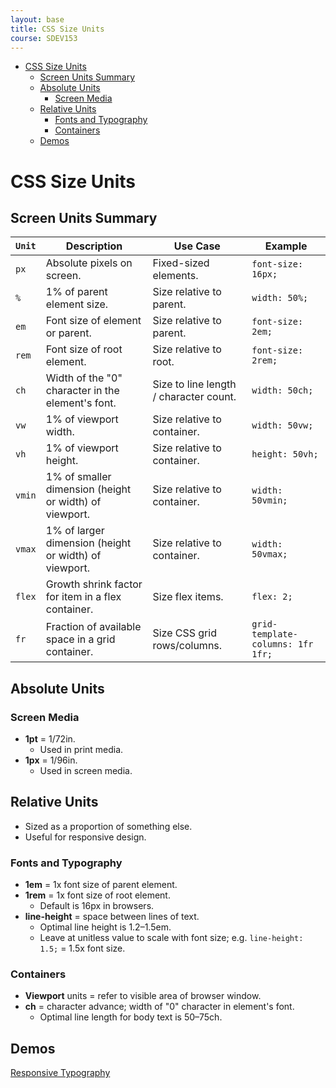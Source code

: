 ```yaml
---
layout: base
title: CSS Size Units
course: SDEV153
---
```


- [CSS Size Units](#css-size-units)
  - [Screen Units Summary](#screen-units-summary)
  - [Absolute Units](#absolute-units)
    - [Screen Media](#screen-media)
  - [Relative Units](#relative-units)
    - [Fonts and Typography](#fonts-and-typography)
    - [Containers](#containers)
  - [Demos](#demos)

# CSS Size Units

## Screen Units Summary

| `Unit` | Description                                            | Use Case                               | Example                           |
| ------ | ------------------------------------------------------ | -------------------------------------- | --------------------------------- |
| `px`   | Absolute pixels on screen.                             | Fixed-sized elements.                  | `font-size: 16px;`                |
| `%`    | 1% of parent element size.                             | Size relative to parent.               | `width: 50%;`                     |
| `em`   | Font size of element or parent.                        | Size relative to parent.               | `font-size: 2em;`                 |
| `rem`  | Font size of root element.                             | Size relative to root.                 | `font-size: 2rem;`                |
| `ch`   | Width of the "0" character in the element's font.      | Size to line length / character count. | `width: 50ch;`                    |
| `vw`   | 1% of viewport width.                                  | Size relative to container.            | `width: 50vw;`                    |
| `vh`   | 1% of viewport height.                                 | Size relative to container.            | `height: 50vh;`                   |
| `vmin` | 1% of smaller dimension (height or width) of viewport. | Size relative to container.            | `width: 50vmin;`                  |
| `vmax` | 1% of larger dimension (height or width) of viewport.  | Size relative to container.            | `width: 50vmax;`                  |
| `flex` | Growth shrink factor for item in a flex container.     | Size flex items.                       | `flex: 2;`                        |
| `fr`   | Fraction of available space in a grid container.       | Size CSS grid rows/columns.            | `grid-template-columns: 1fr 1fr;` |

## Absolute Units

### Screen Media

- **1pt** = 1/72in.
  - Used in print media.
- **1px** = 1/96in.
  - Used in screen media.

## Relative Units

- Sized as a proportion of something else.
- Useful for responsive design.

### Fonts and Typography

- **1em** = 1x font size of parent element.
- **1rem** = 1x font size of root element.
  - Default is 16px in browsers.
- **line-height** = space between lines of text.
  - Optimal line height is 1.2–1.5em.
  - Leave at unitless value to scale with font size; e.g. `line-height: 1.5;` = 1.5x font size.

### Containers

- **Viewport** units = refer to visible area of browser window.
- **ch** = character advance; width of "0" character in element's font.
  - Optimal line length for body text is 50–75ch.

## Demos

[Responsive Typography](https://codepen.io/Mike-Jovanovich/pen/wvNxarX)
